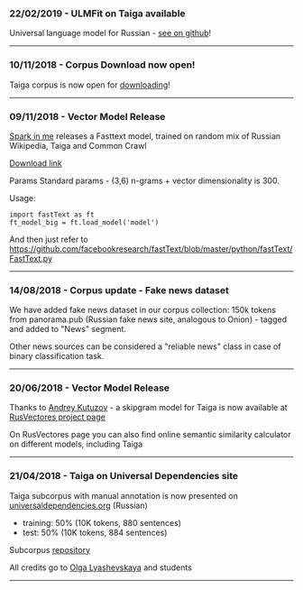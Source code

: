 ### 22/02/2019 - ULMFit on Taiga available

Universal language model for Russian -  [see on github](https://github.com/mamamot/Russian-ULMFit/)!

---


### 10/11/2018 - Corpus Download now open!

Taiga corpus is now open for [downloading](https://tatianashavrina.github.io/taiga_site/downloads)!

---


### 09/11/2018 - Vector Model Release

[Spark in me](http://spark-in.me) releases a Fasttext model, trained on random mix of Russian Wikipedia, Taiga and Common Crawl

[Download link](https://goo.gl/g6HmLU)

Params
Standard params - (3,6) n-grams + vector dimensionality is 300.

Usage:
```
import fastText as ft
ft_model_big = ft.load_model('model')
```
And then just refer to
https://github.com/facebookresearch/fastText/blob/master/python/fastText/FastText.py


---

### 14/08/2018 - Corpus update - Fake news dataset
We have added fake news dataset in our corpus collection: 150k tokens from  panorama.pub (Russian fake news site, analogous to Onion) - tagged and added to "News" segment.

Other news sources can be considered a "reliable news" class in case of binary classification task.

---


### 20/06/2018 - Vector Model Release
Thanks to [Andrey Kutuzov](http://rusvectores.org/ru/contacts/) -  a skipgram model for Taiga is now available at [RusVectores project page](http://rusvectores.org/ru/models/)

On RusVectores page you can also find online semantic similarity calculator on different models, including Taiga

---


### 21/04/2018 - Taiga on Universal Dependencies site
Taiga subcorpus with manual annotation is now presented on [universaldependencies.org](http://universaldependencies.org/) (Russian)
 - training: 50% (10K tokens, 880 sentences)
 - test: 50% (10K tokens, 884 sentences)
 
Subcorpus [repository](https://github.com/UniversalDependencies/UD_Russian-Taiga/tree/master)

All credits go to [Olga Lyashevskaya](https://www.hse.ru/staff/olesar) and students

---


